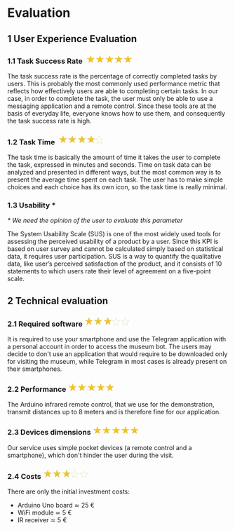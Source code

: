 # Evaluation

## 1 User Experience Evaluation

### 1.1 Task Success Rate ​ ![stars](/images/stars5.jpg)

The task success rate is the percentage of correctly completed tasks by users. This is probably the most commonly used performance metric that reflects how effectively users are able to completing certain tasks. In our case, in order to complete the task, the user must only be able to use a messaging application and a remote control. Since these tools are at the basis of everyday life, everyone knows how to use them, and consequently the task success rate is high.

### 1.2 Task Time ​ ![stars2](/images/stars4.jpg)


The task time is basically the amount of time it takes the user to complete the task, expressed in minutes and seconds. Time on task data can be analyzed and presented in different ways, but the most common way is to present the average time spent on each task. The user has to make simple choices and each choice has its own icon, so the task time is really minimal.

### 1.3 Usability *

_* We need the opinion of the user to evaluate this parameter_

The System Usability Scale (SUS) is one of the most widely used tools for assessing the perceived usability of a product by a user. Since this KPI is based on user survey and cannot be calculated simply based on statistical data, it requires user participation. SUS is a way to quantify the qualitative data, like user’s perceived satisfaction of the product, and it consists of 10 statements to which users rate their level of agreement on a five-point scale.

## 2 Technical evaluation

### 2.1 Required software ![stars3](/images/stars3.jpg)


It is required to use your smartphone and use the Telegram application with a personal account in order to access the museum bot. The users may decide to don't use an application that would require to be downloaded only for visiting the museum, while Telegram in most cases is already present on their smartphones.

### 2.2 Performance ![stars4](/images/stars5.jpg)


The Arduino infrared remote control, that we use for the demonstration, transmit distances up to 8 meters and is therefore fine for our application.

### 2.3 Devices dimensions ![stars5](/images/stars5.jpg)


Our service uses simple pocket devices (a remote control and a smartphone), which don't hinder the user during the visit.

### 2.4 Costs ![stars3](/images/stars3.jpg)
There are only the initial investment costs:
- Arduino Uno board ≃ 25 €
- WiFi module ≃ 5 €
- IR receiver ≃ 5 €


